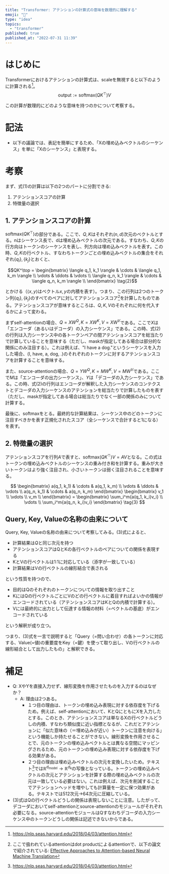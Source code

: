 ```yaml
---
title: "Transformer: アテンションの計算式の意味を数理的に理解する"
emoji: "🐷"
type: "idea"
topics:
  - "transformer"
published: true
published_at: "2022-07-31 11:39"
---
```


# はじめに

Transformerにおけるアテンションの計算式は、scaleを無視すると以下のように計算される[^2]。
$$\text{output} := \text{softmax}(QK^\top) \tag{1}V$$

この計算が数理的にどのような意味を持つのかについて考察する。

[^2]: https://nlp.seas.harvard.edu/2018/04/03/attention.html

# 記法

* 以下の議論では、表記を簡単にするため、「Xの埋め込みベクトルのシーケンス」を単に「Xのシーケンス」と表現する。

# 考察

まず、式(1)の計算は以下の2つのパートに分割できる:

1. アテンションスコアの計算
2. 特徴量の選択

## 1. アテンションスコアの計算

$\text{softmax}(QK^\top)$の部分である。ここで、$Q, K$はそれぞれ$(n, d)$次元のベクトルとする。nはシーケンス長で、dは埋め込みベクトルの次元である。すなわち、$Q, K$の行方向はトークンのシーケンスを表し、列方向は埋め込みベクトルを表す。この時、$Q, K$の行ベクトル、すなわちトークンごとの埋め込みベクトルの集合をそれぞれ$\{q_i\}, \{k_j\}$とおくと、

$$QK^\top = \begin{bmatrix}
\langle q_1, k_1 \rangle & \cdots & \langle q_1, k_m \rangle \\
\vdots & \ddots & \vdots \\
\langle q_n, k_1 \rangle & \cdots & \langle q_n, k_m \rangle \\
\end{bmatrix} \tag{2}$$

とかける（$\langle x, y \rangle$はベクトル$x, y$の内積を表す）。つまり、この行列は2つのトークン列$\{q_i\}, \{k_j\}$のすべてのペアに対してアテンションスコア[^1]を計算したものである。アテンションスコアが意味するところは、$Q, K, V$のそれぞれに何を代入するかによって変わる。

[^1]: ここで扱われているattentionはdot productによるattentionで、以下の論文で紹介されている: [Effective Approaches to Attention-based Neural Machine Translation](https://arxiv.org/abs/1508.04025)

まずself-attentionの場合、$Q=XW^Q, K=XW^K, V=XW^V$である。ここで$X$は「エンコーダ（あるいはデコーダ）の入力シーケンス」である。この時、式(2)の行列は入力シーケンス中の各トークンペアの間アテンションスコアを総当たりで計算していることを意味する（ただし、maskが指定してある場合は部分的な関係にのみ注目する）。これは例えば、"I have a dog."というシーケンスを入力した場合、(I, have, a, dog, .)のそれぞれのトークンに対するアテンションスコアを計算することを意味する。

また、source-attentionの場合、$Q=YW^Q, K=MW^K, V=MW^V$である。ここで$M$は「エンコーダの出力シーケンス」、$Y$は「デコーダの入力シーケンス」である。この時、式(2)の行列はエンコーダが解釈した入力シーケンスのコンテクストとデコーダの入力シーケンスのアテンションを総当たりで計算したものを表す（ただし、maskが指定してある場合は総当たりでなく一部の関係のみについて計算する。

最後に、softmaxをとる。最終的な計算結果は、シーケンス中のどのトークンに注目すべきかを表す正規化されたスコア（全シーケンスで合計すると1になる）を表す。

## 2. 特徴量の選択

アテンションスコアを行列$A$で表すと、$\text{softmax}(QK^\top)V=AV$となる。この式はトークンの埋め込みベクトルのシーケンスの重み付き和を計算する。重みが大きいトークンはより強く注目され、小さいトークンは弱く注目されることを意味する。

$$
\begin{bmatrix}
a(q_1, k_1) & \cdots & a(q_1, k_m) \\
\vdots & \ddots & \vdots \\
a(q_n, k_1) & \cdots & a(q_n, k_m)
\end{bmatrix}
\begin{bmatrix}
v_1 \\
\vdots \\
v_m \\
\end{bmatrix}
= \begin{bmatrix}
\sum_i^m{a(q_1, k_i)v_i} \\
\vdots \\
\sum_i^m{a(q_n, k_i)v_i}
\end{bmatrix} \tag{3}
$$

## Query, Key, Valueの名称の由来について

Query, Key, Valueの名称の由来について考察してみる。(3)式によると、

* 計算結果は$Q$と同じ次元を持つ
* アテンションスコアはQとKの各行ベクトルのペアについての関係を表現する
* KとVの行ベクトルは1:1に対応している（添字が一致している）
* 計算結果はVの行ベクトルの線形結合で表される

という性質を持つので、

* 目的はQのそれぞれのトークンについての情報を取り出すこと
* KにはQの行ベクトルごとにVのどの行ベクトルに着目すればよいかの情報がエンコードされている（アテンションスコアはKとQの内積で計算する）。
* Vには最終的に出力として伝達する情報の材料（=ベクトルの基底）がエンコードされている

という解釈が成り立つ。

つまり、(3)式を一言で説明すると「Query（=問い合わせ）の各トークンに対応する、Value(=値)の重要度をKey（=鍵）を使って取り出し、Vの行ベクトルの線形結合として出力したもの」と解釈できる。

# 補足

* Q: XやYを直接入力せず、線形変換を作用させたものを入力するのはなぜか？
  * A: 理由は2つある。
    * １つ目の理由は、トークンの埋め込み表現に対する依存度を下げるため。例えば、self-attentionにおいて、KとQにともにXを入力したとする。このとき、アテンションスコアは単なるXの行ベクトルどうしの内積、すなわち類似度に近い指標となるが、これだとアテンションに「似た意味の（＝埋め込みが近い）トークンに注意を向ける」という機能しか持たせることができない。線形変換を作用させることで、元のトークンの埋め込みベクトルとは異なる空間にマッピングされるため、元のトークンの埋め込み表現に対する依存度を下げる効果がある。
    * ２つ目の理由は埋め込みベクトルの次元を変換したいため。テキスト[^2]では$\mathbb{R}^{d_\text{model}} \rightarrow \mathbb{R}^{d_k}$の写像となっている。トークンの埋め込みベクトルの次元とアテンションを計算する際の埋め込みベクトルの次元は一致している必要はない。これは例えば、次元を削減することでアテンションヘッドを増やしても計算量を一定に保つ効果がある。テキストでは512次元->64次元に圧縮している。
* (3)式はQの行ベクトルどうしの関係は表現しないことに注意。したがって、デコーダにおいてself-attentionとsource-attentionのモジュールがそれぞれ必要になる。source-attentionモジュールはQすなわちデコーダの入力シーケンス中のトークンどうしの関係は記述できないからである。